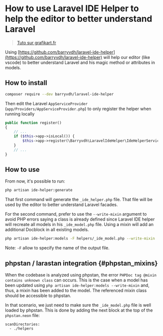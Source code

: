 # How to use Laravel IDE Helper to help the editor to better understand Laravel

> [Tuto sur grafikart.fr](https://grafikart.fr/tutoriels/laravel-ide-helper-2040#t83)

Using [https://github.com/barryvdh/laravel-ide-helper](https://github.com/barryvdh/laravel-ide-helper) will help our editor (like vscode) to better understand Laravel and his magic method or attributes in models.

## How to install

```bash
composer require --dev barryvdh/laravel-ide-helper
```

Then edit the Laravel `AppServiceProvider` (`app/Providers/AppServiceProvider.php`) to only register the helper when running locally

```php
public function register()
{
    // ...
    if ($this->app->isLocal()) {
        $this->app->register(\Barryvdh\LaravelIdeHelper\IdeHelperServiceProvider::class);
    }
    // ...
}
```

## How to use

From now, it's possible to run:

```bash
php artisan ide-helper:generate
```

That first command will generate the `_ide_helper.php` file. That file will be used by the editor to better understand Laravel facades.

For the second command, prefer to use the `--write-mixin` argument to avoid PHP errors saying a class is already defined since Laravel IDE helper will recreate all models in his `_ide_model.php` file. Using a mixin will add an additional Docblock in all existing models.

```bash
php artisan ide-helper:models -F helpers/_ide_model.php --write-mixin
```

Note: `-F` allow to specify the name of the output file.

## phpstan / larastan integration {#phpstan_mixins}

When the codebase is analyzed using phpstan, the error `PHPDoc tag @mixin contains unknown class` can occurs. This is the case when a model has been updated using `php artisan ide-helper:models --write-mixin` and, thus, a mixin has been added to the model. The referenced mixin class should be accessible to phpstan.

In that scenario, we just need to make sure the `_ide_model.php` file is well loaded by phpstan. This is done by adding the next block at the top of the `phpstan.neon` file:

```neon
scanDirectories:
  - ./helpers
```
